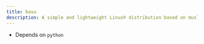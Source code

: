 ```yaml
---
title: basu
description: A simple and lightweight Linux® distribution based on musl libc and toybox
---
```


- Depends on `python`
